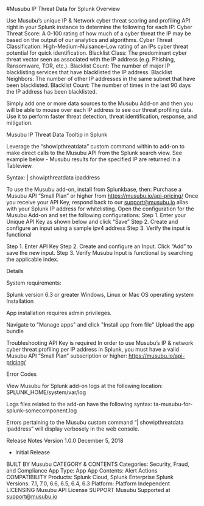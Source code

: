 #Musubu IP Threat Data for Splunk Overview

Use Musubu’s unique IP & Network cyber threat scoring and profiling API right in your Splunk instance to determine the following for each IP:
Cyber Threat Score: A 0-100 rating of how much of a cyber threat the IP may be based on the output of our analytics and algorithms.
Cyber Threat Classification: High-Medium-Nuisance-Low rating of an IPs cyber threat potential for quick identification.
Blacklist Class: The predominant cyber threat vector seen as associated with the IP address (e.g. Phishing, Ransomware, TOR, etc.).
Blacklist Count: The number of major IP blacklisting services that have blacklisted the IP address.
Blacklist Neighbors: The number of other IP addresses in the same subnet that have been blacklisted.
Blacklist Count: The number of times in the last 90 days the IP address has been blacklisted.

Simply add one or more data sources to the Musubu Add-on and then you will be able to mouse over each IP address to see our threat profiling data. Use it to perform faster threat detection, threat identification, response, and mitigation.

Musubu IP Threat Data Tooltip in Splunk

Leverage the “showipthreatdata” custom command within to add-on to make direct calls to the Musubu API from the Splunk search view. See example below - Musubu results for the specified IP are returned in a Tableview.

Syntax: | showipthreatdata ipaddress

To use the Musubu add-on, install from Splunkbase, then:
Purchase a Musubu API “Small Plan” or higher from https://musubu.io/api-pricing/
Once you receive your API Key, respond back to our support@musubu.io alias with your Splunk IP address for whitelisting.
Open the configuration for the Musubu Add-on and set the following configurations:
Step 1. Enter your Unique API Key as shown below and click “Save”
Step 2. Create and configure an input using a sample ipv4 address
Step 3. Verify the input is functional

Step 1. Enter API Key
Step 2. Create and configure an Input. Click “Add” to save the new input.
Step 3. Verify Musubu Input is functional by searching the applicable index.

Details

System requirements:

Splunk version 6.3 or greater
Windows, Linux or Mac OS operating system
Installation

App installation requires admin privileges.

Navigate to "Manage apps" and click "Install app from file"
Upload the app bundle


Troubleshooting
API Key is required
In order to use Musubu’s IP & network cyber threat profiling per IP address in Splunk, you must have a valid Musubu API “Small Plan” subscription or higher: https://musubu.io/api-pricing/

Error Codes

View Musubu for Splunk add-on logs at the following location:
SPLUNK_HOME/system/var/log

Logs files related to the add-on have the following syntax: ta-musubu-for-splunk-somecomponent.log

Errors pertaining to the Musubu custom command “| showipthreatdata ipaddress” will display verbosely in the web console.

Release Notes
Version 1.0.0
December 5, 2018
- Initial Release

BUILT BY
Musubu
CATEGORY & CONTENTS
Categories: Security, Fraud, and Compliance
App Type: App
App Contents: Alert Actions
COMPATIBILITY
Products: Splunk Cloud, Splunk Enterprise
Splunk Versions: 7.1, 7.0, 6.6, 6.5, 6.4, 6.3
Platform: Platform Independent
LICENSING
Musubu API License
SUPPORT
Musubu Supported at support@musubu.io
